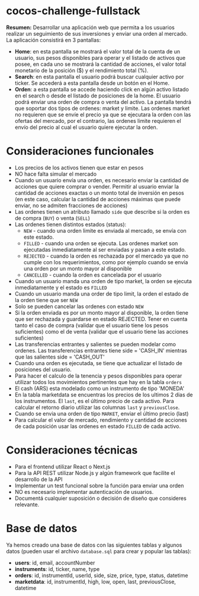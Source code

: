 # cocos-challenge-fullstack

**Resumen:**
Desarrollar una aplicación web que permita a los usuarios realizar un seguimiento de sus inversiones y enviar una orden al mercado. La aplicación consistirá en 3 pantallas:
- **Home**: en esta pantalla se mostrará el valor total de la cuenta de un usuario, sus pesos disponibles para operar y el listado de activos que posee, en cada uno se mostrará la cantidad de acciones, el valor total monetario de la posición ($) y el rendimiento total (%).
- **Search**: en esta pantalla el usuario podrá buscar cualquier activo por ticker. Se accederá a esta pantalla desde un botón en el Home.
- **Orden**: a esta pantalla se accede haciendo click en algún activo listado en el search o desde el listado de posiciones de la home. El usuario podrá enviar una orden de compra o venta del activo. La pantalla tendrá que soportar dos tipos de ordenes: market y limite. Las ordenes market no requieren que se envíe el precio ya que se ejecutara la orden con las ofertas del mercado, por el contrario, las ordenes limite requieren el envío del precio al cual el usuario quiere ejecutar la orden.

# Consideraciones funcionales
- Los precios de los activos tienen que estar en pesos
- NO hace falta simular el mercado
- Cuando un usuario envía una orden, es necesario enviar la cantidad de acciones que quiere comprar o vender. Permitir al usuario enviar la cantidad de acciones exactas o un monto total de inversión en pesos (en este caso, calcular la cantidad de acciones máximas que puede enviar, no se admiten fracciones de acciones)
- Las ordenes tienen un atributo llamado `side` que describe si la orden es de compra (`BUY`) o venta (`SELL`)
- Las ordenes tienen distintos estados (status): 
    - `NEW` - cuando una orden limite es enviada al mercado, se envía con este estado.
    - `FILLED` - cuando una orden se ejecuta. Las ordenes market son ejecutadas inmediatamente al ser enviadas y pasan a este estado.
    - `REJECTED` - cuando la orden es rechazada por el mercado ya que no cumple con los requerimientos, como por ejemplo cuando se envía una orden por un monto mayor al disponible
    - `CANCELLED` - cuando la orden es cancelada por el usuario
- Cuando un usuario manda una orden de tipo market, la orden se ejecuta inmediatamente y el estado es `FILLED`
- Cuando un usuario manda una order de tipo limit, la orden el estado de la orden tiene que ser `NEW`
- Solo se pueden cancelar las ordenes con estado `NEW`
- Si la orden enviada es por un monto mayor al disponible, la orden tiene que ser rechazada y guardarse en estado REJECTED. Tener en cuenta tanto el caso de compra (validar que el usuario tiene los pesos suficientes) como el de venta (validar que el usuario tiene las acciones suficientes)
- Las transferencias entrantes y salientes se pueden modelar como ordenes. Las transferencias entrantes tiene side = 'CASH_IN' mientras que las salientes side = 'CASH_OUT'
- Cuando una orden es ejecutada, se tiene que actualizar el listado de posiciones del usuario.
- Para hacer el calculo de la tenencia y pesos disponibles para operar utilizar todos los movimientos pertinentes que hay en la tabla `orders`
- El cash (ARS) esta modelado como un instrumento de tipo 'MONEDA'
- En la tabla marketdata se encuentras los precios de los ultimos 2 dias de los instrumentos. El `last`, es el último precio de cada activo. Para calcular el retorno diario utilizar las columnas `last` y `previousClose`.
- Cuando se envia una orden de tipo `MARKET`, enviar el último precio (last)
- Para calcular el valor de mercado, rendimiento y cantidad de acciones de cada posición usar las ordenes en estado `FILLED` de cada activo.

# Consideraciones técnicas
- Para el frontend utilizar React o Next.js
- Para la API REST utilizar Node.js y algún framework que facilite el desarrollo de la API
- Implementar un test funcional sobre la función para enviar una orden
- NO es necesario implementar autenticación de usuarios.
- Documentá cualquier suposición o decisión de diseño que consideres relevante.

# Base de datos
Ya hemos creado una base de datos con las siguientes tablas y algunos datos (pueden usar el archivo `database.sql` para crear y popular las tablas):
- **users**: id, email, accountNumber
- **instruments**: id, ticker, name, type
- **orders**: id, instrumentId, userId, side, size, price, type, status, datetime
- **marketdata**: id, instrumentId, high, low, open, last, previousClose, datetime

